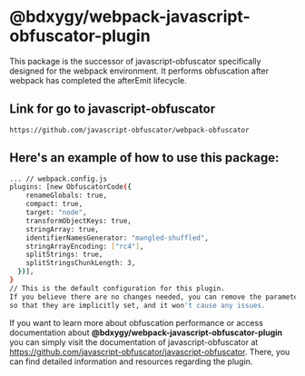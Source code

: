 # @bdxygy/webpack-javascript-obfuscator-plugin

This package is the successor of javascript-obfuscator specifically designed for the webpack environment. It performs obfuscation after webpack has completed the afterEmit lifecycle.

## Link for go to javascript-obfuscator
```link
https://github.com/javascript-obfuscator/webpack-obfuscator
```

## Here's an example of how to use this package:
```bash
... // webpack.config.js
plugins: [new ObfuscatorCode({
    renameGlobals: true,
    compact: true,
    target: "node",
    transformObjectKeys: true,
    stringArray: true,
    identifierNamesGenerator: "mangled-shuffled",
    stringArrayEncoding: ["rc4"],
    splitStrings: true,
    splitStringsChunkLength: 3,
  })],
}
// This is the default configuration for this plugin. 
If you believe there are no changes needed, you can remove the parameters from the plugin object
so that they are implicitly set, and it won't cause any issues.
```

If you want to learn more about obfuscation performance or access documentation about **@bdxygy/webpack-javascript-obfuscator-plugin** you can simply visit the documentation of javascript-obfuscator at https://github.com/javascript-obfuscator/javascript-obfuscator. There, you can find detailed information and resources regarding the plugin.